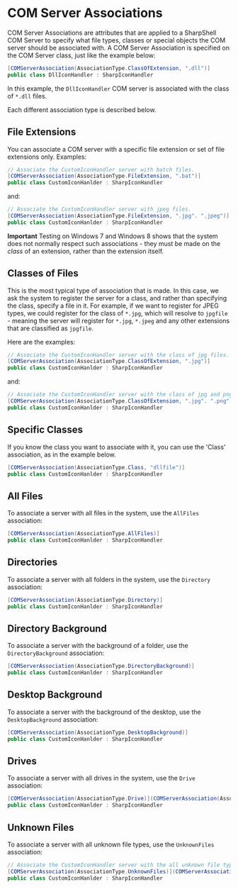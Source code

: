 # COM Server Associations

COM Server Associations are attributes that are applied to a SharpShell COM Server to specify what file types, classes or special objects the COM server should be associated with. A COM Server Association is specified on the COM Server class, just like the example below:

```cs
[COMServerAssociation(AssociationType.ClassOfExtension, ".dll")]
public class DllIconHandler : SharpIconHandler
```

In this example, the `DllIconHandler` COM server is associated with the class of `*.dll` files.

Each different association type is described below.

## File Extensions

You can associate a COM server with a specific file extension or set of file extensions only. Examples:

```cs
// Associate the CustomIconHandler server with batch files.
[COMServerAssociation(AssociationType.FileExtension, ".bat")]
public class CustomIconHanlder : SharpIconHandler
```

and:

```cs
// Associate the CustomIconHandler server with jpeg files.
[COMServerAssociation(AssociationType.FileExtension, ".jpg". ".jpeg")]
public class CustomIconHanlder : SharpIconHandler
```

**Important** Testing on Windows 7 and Windows 8 shows that the system does not normally respect such associations - they must be made on the _class_ of an extension, rather than the extension itself.

## Classes of Files

This is the most typical type of association that is made. In this case, we ask the system to register the server for a class, and rather than specifying the class, specify a file in it. For example, if we want to register for JPEG types, we could register for the class of `*.jpg`, which will resolve to `jpgfile` - meaning the server will register for `*.jpg`, `*.jpeg` and any other extensions that are classified as `jpgfile`.

Here are the examples:

```cs
// Associate the CustomIconHandler server with the class of jpg files.
[COMServerAssociation(AssociationType.ClassOfExtension, ".jpg")]
public class CustomIconHanlder : SharpIconHandler
```

and:

```cs
// Associate the CustomIconHandler server with the class of jpg and png.
[COMServerAssociation(AssociationType.ClassOfExtension, ".jpg". ".png")]
public class CustomIconHanlder : SharpIconHandler
```

## Specific Classes

If you know the class you want to associate with it, you can use the 'Class' association, as in the example below.

```cs
[COMServerAssociation(AssociationType.Class, "dllfile")]
public class CustomIconHanlder : SharpIconHandler
```

## All Files

To associate a server with all files in the system, use the `AllFiles` association:

```cs
[COMServerAssociation(AssociationType.AllFiles)]
public class CustomIconHanlder : SharpIconHandler
```

## Directories

To associate a server with all folders in the system, use the `Directory` association:

```cs
[COMServerAssociation(AssociationType.Directory)]
public class CustomIconHanlder : SharpIconHandler
```

## Directory Background

To associate a server with the background of a folder, use the `DirectoryBackground` association:

```cs
[COMServerAssociation(AssociationType.DirectoryBackground)]
public class CustomIconHanlder : SharpIconHandler
```

## Desktop Background

To associate a server with the background of the desktop, use the `DesktopBackground` association:

```cs
[COMServerAssociation(AssociationType.DesktopBackground)]
public class CustomIconHanlder : SharpIconHandler
```

## Drives

To associate a server with all drives in the system, use the `Drive` association:

```cs
[COMServerAssociation(AssociationType.Drive)](COMServerAssociation(AssociationType.Drive))
public class CustomIconHanlder : SharpIconHandler
```

## Unknown Files

To associate a server with all unknown file types, use the `UnknownFiles` association:

```cs
// Associate the CustomIconHandler server with the all unknown file types.
[COMServerAssociation(AssociationType.UnknownFiles)](COMServerAssociation(AssociationType.UnknownFiles))
public class CustomIconHanlder : SharpIconHandler
```
